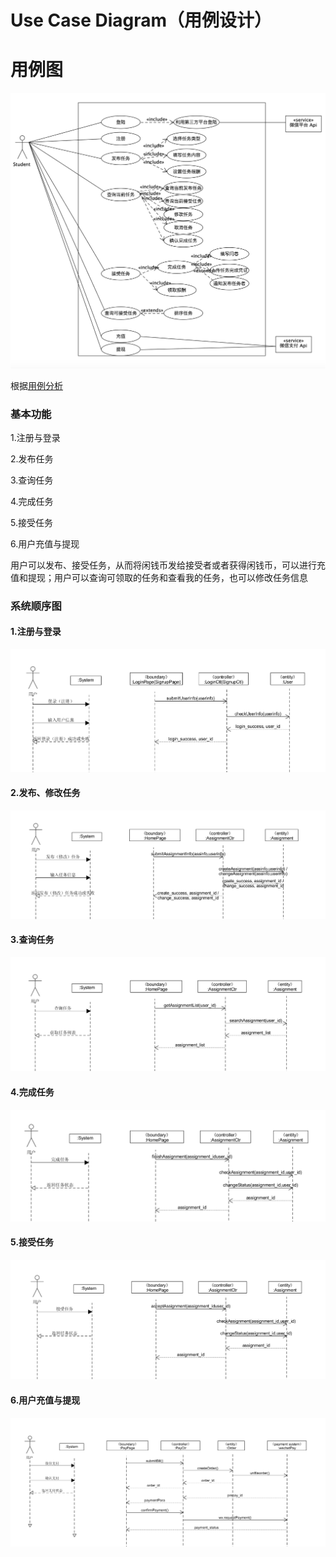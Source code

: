 # Use Case Diagram（用例设计）

# 用例图
![用例图](../assets/images/use_case_diagram.png)

根据[用例分析](https://surplus-youyu.github.io/Dashboard/docs/use-cases.html)

### 基本功能

1.注册与登录

2.发布任务

3.查询任务

4.完成任务

5.接受任务

6.用户充值与提现

用户可以发布、接受任务，从而将闲钱币发给接受者或者获得闲钱币，可以进行充值和提现；用户可以查询可领取的任务和查看我的任务，也可以修改任务信息

### 系统顺序图

#### 1.注册与登录

![login](../assets/images/ssd1.png)

#### 2.发布、修改任务

![create](../assets/images/ssd2.png)

#### 3.查询任务

![search](../assets/images/ssd3.png)

#### 4.完成任务

![finish](../assets/images/ssd4.png)

#### 5.接受任务

![accept](../assets/images/ssd5.png)

#### 6.用户充值与提现

![pay](../assets/images/ssd6.png)
